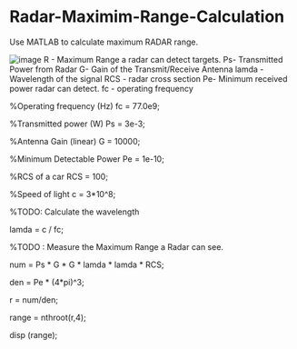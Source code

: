 # Radar-Maximim-Range-Calculation
Use MATLAB to calculate maximum RADAR range. 

![image](https://user-images.githubusercontent.com/84752308/131053044-d07171ef-e988-4f4b-bdd9-58cdebb6d0b8.png)
R - Maximum Range a radar can detect targets.
Ps- Transmitted Power from Radar 
G- Gain of the Transmit/Receive Antenna 
lamda - Wavelength of the signal 
RCS - radar cross section 
Pe- Minimum received power radar can detect.
fc - operating frequency


%Operating frequency (Hz)
fc = 77.0e9;

%Transmitted power (W)
Ps = 3e-3;

%Antenna Gain (linear)
G =  10000;

%Minimum Detectable Power
Pe = 1e-10;

%RCS of a car
RCS = 100;

%Speed of light
c = 3*10^8;

%TODO: Calculate the wavelength

lamda = c / fc;

%TODO : Measure the Maximum Range a Radar can see. 

num = Ps * G * G * lamda * lamda * RCS;

den = Pe * (4*pi)^3;

r = num/den;

range = nthroot(r,4);

disp (range);
